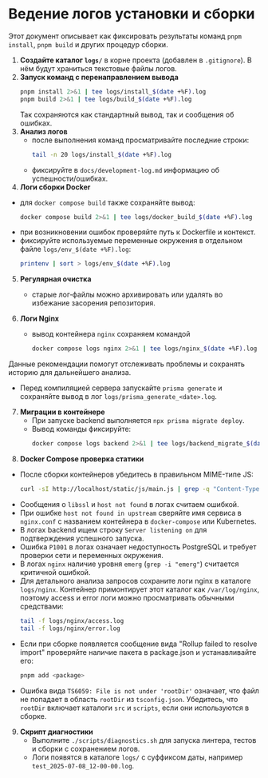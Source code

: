 # Ведение логов установки и сборки

Этот документ описывает как фиксировать результаты команд `pnpm install`, `pnpm build` и других процедур сборки.

1. **Создайте каталог `logs/`** в корне проекта (добавлен в `.gitignore`). В нём будут храниться текстовые файлы логов.
2. **Запуск команд с перенаправлением вывода**
   ```bash
   pnpm install 2>&1 | tee logs/install_$(date +%F).log
   pnpm build 2>&1 | tee logs/build_$(date +%F).log
   ```
   Так сохраняются как стандартный вывод, так и сообщения об ошибках.
3. **Анализ логов**
   - после выполнения команд просматривайте последние строки:
     ```bash
     tail -n 20 logs/install_$(date +%F).log
     ```
   - фиксируйте в `docs/development-log.md` информацию об успешности/ошибках.
4. **Логи сборки Docker**
 - для `docker compose build` также сохраняйте вывод:
    ```bash
    docker compose build 2>&1 | tee logs/docker_build_$(date +%F).log
    ```
  - при возникновении ошибок проверяйте путь к Dockerfile и контекст.
  - фиксируйте используемые переменные окружения в отдельном файле
    `logs/env_$(date +%F).log`:
    ```bash
    printenv | sort > logs/env_$(date +%F).log
    ```
5. **Регулярная очистка**
   - старые лог‑файлы можно архивировать или удалять во избежание засорения репозитория.

6. **Логи Nginx**
   - вывод контейнера `nginx` сохраняем командой
     ```bash
     docker compose logs nginx 2>&1 | tee logs/nginx_$(date +%F).log
     ```

Данные рекомендации помогут отслеживать проблемы и сохранять историю для дальнейшего анализа.
- Перед компиляцией сервера запускайте `prisma generate` и сохраняйте вывод в лог `logs/prisma_generate_<date>.log`.
7. **Миграции в контейнере**
   - При запуске backend выполняется `npx prisma migrate deploy`.
   - Вывод команды фиксируйте:
     ```bash
     docker compose logs backend 2>&1 | tee logs/backend_migrate_$(date +%F).log
     ```
8. **Docker Compose проверка статики**
  - После сборки контейнеров убедитесь в правильном MIME-типе JS:
    ```bash
    curl -sI http://localhost/static/js/main.js | grep -q "Content-Type: application/javascript"
    ```
  - Сообщения о `libssl` и `host not found` в логах считаем ошибкой.
  - При ошибке `host not found in upstream` сверяйте имя сервиса в `nginx.conf` с
    названием контейнера в `docker-compose` или Kubernetes.
  - В логах backend ищем строку `Server listening on` для подтверждения успешного запуска.
  - Ошибка `P1001` в логах означает недоступность PostgreSQL и требует проверки сети и переменных окружения.
 - В логах `nginx` наличие уровня `emerg` (`grep -i "emerg"`) считается критичной ошибкой.
- Для детального анализа запросов сохраните логи nginx в каталоге `logs/nginx`.
  Контейнер примонтирует этот каталог как `/var/log/nginx`, поэтому access и error
  логи можно просматривать обычными средствами:
  ```bash
  tail -f logs/nginx/access.log
  tail -f logs/nginx/error.log
  ```
- Если при сборке появляется сообщение вида "Rollup failed to resolve import"
  проверяйте наличие пакета в package.json и устанавливайте его:
  ```bash
  pnpm add <package>
  ```

* Ошибка вида `TS6059: File is not under 'rootDir'` означает,
  что файл не попадает в область `rootDir` из `tsconfig.json`.
  Убедитесь, что `rootDir` включает каталоги `src` и `scripts`, если
  они используются в сборке.

9. **Скрипт диагностики**
   - Выполните `./scripts/diagnostics.sh` для запуска линтера, тестов и сборки с сохранением логов.
   - Логи появятся в каталоге `logs/` с суффиксом даты, например `test_2025-07-08_12-00-00.log`.

